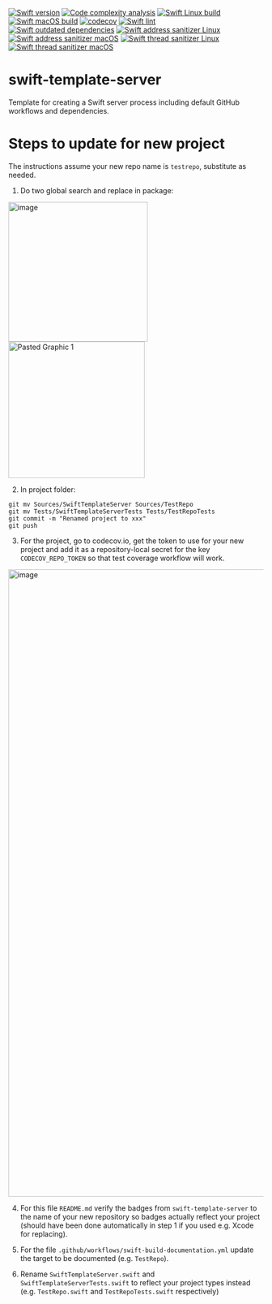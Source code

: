 [![Swift version](https://img.shields.io/badge/Swift-5.6-orange?style=flat-square)](https://img.shields.io/badge/Swift-5.6-orange?style=flat-square) [![Code complexity analysis](https://github.com/ordo-one/swift-template-server/actions/workflows/scc-code-complexity.yml/badge.svg)](https://github.com/ordo-one/swift-template-server/actions/workflows/scc-code-complexity.yml) [![Swift Linux build](https://github.com/ordo-one/swift-template-server/actions/workflows/swift-linux-build.yml/badge.svg)](https://github.com/ordo-one/swift-template-server/actions/workflows/swift-linux-build.yml) [![Swift macOS build](https://github.com/ordo-one/swift-template-server/actions/workflows/swift-macos-build.yml/badge.svg)](https://github.com/ordo-one/swift-template-server/actions/workflows/swift-macos-build.yml) [![codecov](https://codecov.io/gh/ordo-one/swift-template-server/branch/main/graph/badge.svg?token=oTTsWDWPN7)](https://codecov.io/gh/ordo-one/swift-template-server)
[![Swift lint](https://github.com/ordo-one/swift-template-server/actions/workflows/swift-lint.yml/badge.svg)](https://github.com/ordo-one/swift-template-server/actions/workflows/swift-lint.yml) [![Swift outdated dependencies](https://github.com/ordo-one/swift-template-server/actions/workflows/swift-outdated-dependencies.yml/badge.svg)](https://github.com/ordo-one/swift-template-server/actions/workflows/swift-outdated-dependencies.yml)
[![Swift address sanitizer Linux](https://github.com/ordo-one/swift-template-server/actions/workflows/swift-address-sanitizer-linux.yml/badge.svg)](https://github.com/ordo-one/swift-template-server/actions/workflows/swift-address-sanitizer-linux.yml) [![Swift address sanitizer macOS](https://github.com/ordo-one/swift-template-server/actions/workflows/swift-address-sanitizer-macos.yml/badge.svg)](https://github.com/ordo-one/swift-template-server/actions/workflows/swift-address-sanitizer-macos.yml) [![Swift thread sanitizer Linux](https://github.com/ordo-one/swift-template-server/actions/workflows/swift-thread-sanitizer-linux.yml/badge.svg)](https://github.com/ordo-one/swift-template-server/actions/workflows/swift-thread-sanitizer-linux.yml) [![Swift thread sanitizer macOS](https://github.com/ordo-one/swift-template-server/actions/workflows/swift-thread-sanitizer-macos.yml/badge.svg)](https://github.com/ordo-one/swift-template-server/actions/workflows/swift-thread-sanitizer-macos.yml)

# swift-template-server
Template for creating a Swift server process including default GitHub workflows and dependencies.

# Steps to update for new project

The instructions assume your new repo name is `testrepo`, substitute as needed.

1. Do two global search and replace in package:
<img width="275" alt="image" src="https://user-images.githubusercontent.com/8501048/166299889-63ca3a93-84c4-4547-bfe6-4c7073dff28c.png">
<img width="269" alt="Pasted Graphic 1" src="https://user-images.githubusercontent.com/8501048/166242029-4d7d5216-aae5-48ec-abd9-5796fcfd109d.png">

2. In project folder:
```
git mv Sources/SwiftTemplateServer Sources/TestRepo
git mv Tests/SwiftTemplateServerTests Tests/TestRepoTests
git commit -m "Renamed project to xxx"
git push
```

3. For the project, go to codecov.io, get the token to use for your new project and add it as a repository-local secret for the key `CODECOV_REPO_TOKEN` so that test coverage workflow will work.

<img width="1236" alt="image" src="https://user-images.githubusercontent.com/8501048/166303253-f0a145e5-6b73-4613-8707-226b9fca9c95.png">

4. For this file `README.md` verify the badges from `swift-template-server` to the name of your new repository so badges actually reflect your project (should have been done automatically in step 1 if you used e.g. Xcode for replacing). 

5. For the file `.github/workflows/swift-build-documentation.yml` update the target to be documented (e.g. `TestRepo`).

6. Rename `SwiftTemplateServer.swift` and `SwiftTemplateServerTests.swift` to reflect your project types instead (e.g. `TestRepo.swift` and `TestRepoTests.swift` respectively)
